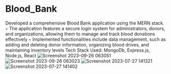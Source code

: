 # Blood_Bank
Developed a comprehensive Blood Bank application using the MERN stack.
◦ The application features a secure login system for administrators, donors, and organizations, allowing them to manage
and track blood donations effectively
◦ Implemented functionalities include data management, such as adding and deleting donor information, organizing blood
drives, and maintaining inventory levels
Tech Stack Used: MongoDb, Express.js, Node.js, React
![Screenshot 2023-09-26 063051](https://github.com/singhcodes26/Blood_Bank/assets/88542318/140fd957-8313-431b-b617-0ec13fc8f6e9)
![Screenshot 2023-09-26 063023](https://github.com/singhcodes26/Blood_Bank/assets/88542318/cd81297f-a422-4e13-a108-c91519da15c4)
![Screenshot 2023-07-27 141321](https://github.com/singhcodes26/Blood_Bank/assets/88542318/3f6cff43-801f-4ec3-aaed-c75347da06ff)
![Screenshot 2023-07-27 141402](https://github.com/singhcodes26/Blood_Bank/assets/88542318/97b592d5-4ced-449a-b4d6-9bf887231b93)
